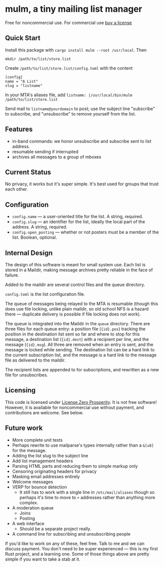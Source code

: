 # mulm, a tiny mailing list manager

Free for noncommercial use. For commercial use [buy a
license](https://licensezero.com/offers/556b44a4-315f-434b-972f-0dfb485f32ec)

## Quick Start

Install this package with `cargo install mulm --root /usr/local`. Then

`mkdir /path/to/list/store.list`

Create `/path/to/list/store.list/config.toml` with the content

```
[config]
name = "A List"
slug = "listname"
```

In your MTA's aliases file, add `listname: |/usr/local/bin/mulm /path/to/list/store.list`

Send mail to `listname@yourdomain` to post; use the subject line "subscribe" to
subscribe, and "unsubscribe" to remove yourself from the list.

## Features

- in-band commands: we honor unsubscribe and subscribe sent to list address.
- resumable sending if interrupted
- archives all messages to a group of mboxes

## Current Status

No privacy, it works but it's super simple. It's best used for groups that
trust each other.

## Configuration

- `config.name` — a user-oriented title for the list. A string, required.
- `config.slug` — an identifier for the list, ideally the local part of the
  address. A string, required.
- `config.open_posting` — whether or not posters must be a member of the list.
  Boolean, optional.

## Internal Design

The design of this software is meant for small system use. Each list is stored
in a Maildir, making message archives pretty reliable in the face of failure.

Added to the maildir are several control files and the queue directory.

`config.toml` is the list configuration file.

The queue of messages being relayed to the MTA is resumable (though this does
use file locking, unlike plain maildir, so old school NFS is a hazard there —
duplicate delivery is possible if file locking does not work).

The queue is integrated into the Maildir in the `queue` directory. There are
three files for each queue entry: a position file (`{id}.pos`) tracking the
position in the destination list sent so far and where to stop for this
message, a destination list (`{id}.dest`) with a recipient per line, and the
message (`{id}.msg`). All three are removed when an entry is sent, and the
message is locked while sending. The destination list can be a hard link to the
current subscription list, and the message is a hard link to the message file
as delivered to the maildir.

The recipient lists are appended to for subscriptions, and rewritten as a new
file for unsubscribes.

## Licensing

This code is licensed under [License Zero
Prosperity](https://prosperitylicense.com/). It is not free software! However,
it is available for noncommercial use without payment, and contributions are
welcome. See below.

## Future work

- More complete unit tests
- Perhaps rewrite to use mailparse's types internally rather than a `&[u8]`
  for the message.
- Adding the list slug to the subject line
- Add list management headers
- Parsing HTML parts and reducing them to simple markup only
- Censoring originating headers for privacy
- Masking email addresses entirely
- Welcome messages
- VERP for bounce detection
  - It still has to work with a single line in `/etc/mail/aliases` though so
    perhaps it's time to move to `+` addresses rather than anything more complex.
- A moderation queue
  - Joins
  - Posting
- A web interface
  - Should be a separate project really.
- A command line for subscribing and unsubscribing people

If you'd like to work on any of these, feel free. Talk to me and we can discuss
payment. You don't need to be super experienced — this is my first Rust
project, and a learning one. Some of those things above are pretty simple if
you want to take a stab at it.
